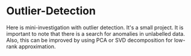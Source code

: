 # Outlier-Detection
Here is mini-investigation with outlier detection. It's a small project. It is important to note that there is a search for anomalies in unlabelled data. Also, this can be improved by using PCA or SVD decomposition for low-rank approximation. 
